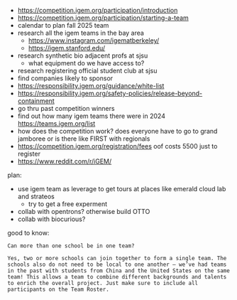 

* https://competition.igem.org/participation/introduction
* https://competition.igem.org/participation/starting-a-team
* calendar to plan fall 2025 team 
* research all the igem teams in the bay area
    * https://www.instagram.com/igematberkeley/
    * https://igem.stanford.edu/
* research synthetic bio adjacent profs at sjsu
    * what equipment do we have access to?
* research registering official student club at sjsu 
* find companies likely to sponsor 
* https://responsibility.igem.org/guidance/white-list
* https://responsibility.igem.org/safety-policies/release-beyond-containment
* go thru past competition winners
* find out how many igem teams there were in 2024    https://teams.igem.org/list
* how does the competition work? does everyone have to go to grand jamboree or is there like FIRST with regionals 
* https://competition.igem.org/registration/fees oof costs 5500 just to register 
* https://www.reddit.com/r/iGEM/

plan:
* use igem team as leverage to get tours at places like emerald cloud lab and strateos 
    * try to get a free experment 
* collab with opentrons? otherwise build OTTO 
* collab with biocurious? 

good to know: 
```
Can more than one school be in one team?

Yes, two or more schools can join together to form a single team. The schools also do not need to be local to one another – we’ve had teams in the past with students from China and the United States on the same team! This allows a team to combine different backgrounds and talents to enrich the overall project. Just make sure to include all participants on the Team Roster.
```